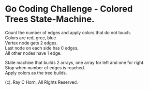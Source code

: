 # Go Coding Challenge - Colored Trees State-Machine.

<p>Count the number of edges and apply colors that do not touch.</br>
Colors are red, gree, blue</br>
Vertex node gets 2 edges.</br>
Last node on each side has 0 edges.</br>
All other nodes have 1 edge.
</p>
<p>
State machine that builds 2 arrays, one array for left and one for right.</br>
Stop when number of edges is reached.</br>
Apply colors as the tree builds.
</p>

<p>(c). Ray C Horn, All RIghts Reserved.</p>
